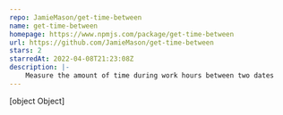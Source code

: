 ```yaml
---
repo: JamieMason/get-time-between
name: get-time-between
homepage: https://www.npmjs.com/package/get-time-between
url: https://github.com/JamieMason/get-time-between
stars: 2
starredAt: 2022-04-08T21:23:08Z
description: |-
    Measure the amount of time during work hours between two dates
---
```


[object Object]
